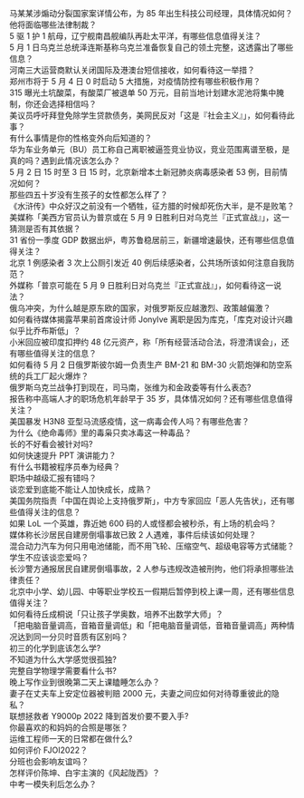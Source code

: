 马某某涉煽动分裂国家案详情公布，为 85 年出生科技公司经理，具体情况如何？他将面临哪些法律制裁？  
5 驱 1 护 1 航母，辽宁舰南昌舰编队再赴太平洋，有哪些信息值得关注？  
5 月 1 日乌克兰总统泽连斯基称乌克兰准备恢复自己的领土完整，这透露出了哪些信息？  
河南三大运营商默认关闭国际及港澳台短信接收，如何看待这一举措？  
郑州市将于 5 月 4 日 0 时启动 5 大措施，对疫情防控有哪些积极作用？  
315 曝光土坑酸菜，有酸菜厂被退单 50 万元，目前当地计划建水泥池将集中腌制，你还会选择相信吗？  
美议员呼吁拜登免除学生贷款债务，美网民反对「这是『社会主义』」，如何看待此事？  
有什么事情是你的性格变外向后知道的？  
华为车业务单元（BU）员工称自己离职被逼签竞业协议，竞业范围离谱至极，是真的吗？遇到此情况该怎么办？  
5 月 2 日 15 时至 3 日 15 时，北京新增本土新冠肺炎病毒感染者 53 例，目前情况如何？  
那些四五十岁没有生孩子的女性都怎么样了？  
《水浒传》中众好汉之前没有一个牺牲，征方腊的时候却死伤大半，是不是败笔？  
美媒称「美西方官员认为普京或在 5 月 9 日胜利日对乌克兰『正式宣战』」，这一猜测是否有其依据？  
31 省份一季度 GDP 数据出炉，粤苏鲁稳居前三，新疆增速最快，还有哪些信息值得关注？  
北京 1 例感染者 3 次上公厕引发近 40 例后续感染者，公共场所该如何注意自我防范？  
外媒称「普京可能在 5 月 9 日胜利日对乌克兰『正式宣战』」，如何看待这一说法？  
俄乌冲突，为什么越是原东欧的国家，对俄罗斯反应越激烈、政策越偏激？  
如何看待媒体揭露苹果前首席设计师 JonyIve 离职是因为库克，「库克对设计兴趣似乎比乔布斯低」？  
小米回应被印度扣押约 48 亿元资产，称「所有经营活动合法，将澄清误会」，还有哪些值得关注的信息？  
如何看待 5 月 2 日俄罗斯彼尔姆一负责生产 BM-21 和 BM-30 火箭炮弹和防空系统的兵工厂起火爆炸？  
俄罗斯乌克兰战争打到现在，司马南，张维为和金政委等有什么表态?  
报告称中高端人才的职场危机年龄早于 35 岁，具体情况如何？还有哪些信息值得关注？  
美国暴发 H3N8 亚型马流感疫情，这一病毒会传人吗？有哪些危害？  
为什么《绝命毒师》里的毒枭只卖冰毒这一种毒品？  
长的不好看会被针对吗?  
如何快速提升 PPT 演讲能力？  
有什么书籍被程序员奉为经典？  
职场中越级汇报有错吗？  
谈恋爱到底能不能让人加快成长，成熟？  
美国务院指责「中国在舆论上支持俄罗斯」，中方专家回应「恶人先告状」，还有哪些值得关注的信息？  
如果 LoL 一个英雄，靠近她 600 码的人或怪都会被秒杀，有上场的机会吗？  
媒体称长沙居民自建房倒塌事故已致 2 人遇难，事件后续该如何处理？  
混合动力汽车为何只用电池储能，而不用飞轮、压缩空气、超级电容等方式储能？  
学生不应该谈恋爱吗？  
长沙警方通报居民自建房倒塌事故，2 人参与违规改造被刑拘，他们将承担哪些法律责任？  
北京中小学、幼儿园、中等职业学校五一假期后暂停到校上课一周，还有哪些信息值得关注？  
如何看待丘成桐说「只让孩子学奥数，培养不出数学大师」？  
「把电脑音量调高，音箱音量调低」和「把电脑音量调低，音箱音量调高」两种情况达到同一分贝时音质有区别吗？  
初三的化学到底该怎么学?  
不知道为什么大学感觉很孤独?  
完整自学物理学需要看什么书?  
晚上写作业到很晚第二天上课瞌睡怎么办？  
妻子在丈夫车上安定位器被判赔 2000 元，夫妻之间应如何对待尊重彼此的隐私？  
联想拯救者 Y9000p 2022 降到首发价要不要入手?  
你最喜欢的和妈妈的合照是哪张？  
运维工程师一天的日常都在做什么?  
如何评价 FJOI2022？  
分班也会影响友谊吗？  
怎样评价陈坤、白宇主演的《风起陇西》？  
中考一模失利后怎么办？  

